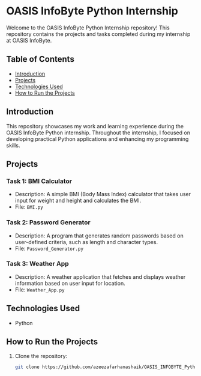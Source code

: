 # OASIS InfoByte Python Internship

Welcome to the OASIS InfoByte Python Internship repository! This repository contains the projects and tasks completed during my internship at OASIS InfoByte.

## Table of Contents

- [Introduction](#introduction)
- [Projects](#projects)
- [Technologies Used](#technologies-used)
- [How to Run the Projects](#how-to-run-the-projects)

## Introduction

This repository showcases my work and learning experience during the OASIS InfoByte Python internship. Throughout the internship, I focused on developing practical Python applications and enhancing my programming skills.

## Projects

### Task 1: BMI Calculator
- Description: A simple BMI (Body Mass Index) calculator that takes user input for weight and height and calculates the BMI.
- File: `BMI.py`

### Task 2: Password Generator
- Description: A program that generates random passwords based on user-defined criteria, such as length and character types.
- File: `Password_Generator.py`

### Task 3: Weather App
- Description: A weather application that fetches and displays weather information based on user input for location.
- File: `Weather_App.py`

## Technologies Used

- Python

## How to Run the Projects

1. Clone the repository:
   ```bash
   git clone https://github.com/azeezafarhanashaik/OASIS_INFOBYTE_Python_Internship.git
